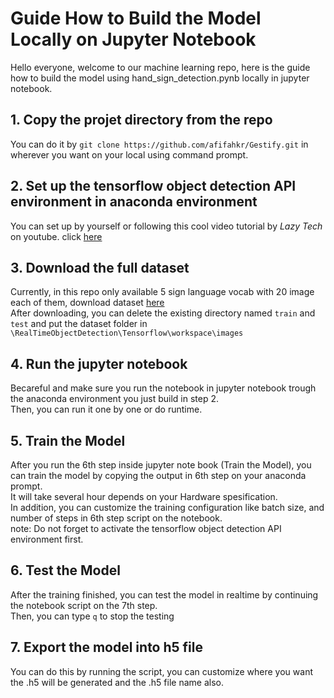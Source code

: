 # Guide How to Build the Model Locally on Jupyter Notebook
Hello everyone, welcome to our machine learning repo, here is the guide how to build the model using hand_sign_detection.pynb locally in jupyter notebook.

## 1. Copy the projet directory from the repo
You can do it by `git clone https://github.com/afifahkr/Gestify.git` in wherever you want on your local using command prompt.
## 2. Set up the tensorflow object detection API environment in anaconda environment
You can set up by yourself or following this cool video tutorial by *Lazy Tech* on youtube. click [here]([https://www.example.com](https://www.youtube.com/watch?v=rRwflsS67ow)https://www.youtube.com/watch?v=rRwflsS67ow)
## 3. Download the full dataset 
Currently, in this repo only available 5 sign language vocab with 20 image each of them, download dataset [here](https://www.kaggle.com/datasets/zuhadharkasyalhikam/dataset-sistem-isyarat-bahasa-indonesia-sibi)<br>
After downloading, you can delete the existing directory named `train` and `test` and put the dataset folder in `\RealTimeObjectDetection\Tensorflow\workspace\images` 
## 4. Run the jupyter notebook 
Becareful and make sure you run the notebook in jupyter notebook trough the anaconda environment you just build in step 2.<br>
Then, you can run it one by one or do runtime.
## 5. Train the Model
After you run the 6th step inside jupyter note book (Train the Model), you can train the model by copying the output in 6th step on your anaconda prompt.<br>
It will take several hour depends on your Hardware spesification.<br>
In addition, you can customize the training configuration like batch size, and number of steps in 6th step script on the notebook. <br>
note: Do not forget to activate the tensorflow object detection API environment first.
## 6. Test the Model
After the training finished, you can test the model in realtime by continuing the notebook script on the 7th step.<br>
Then, you can type `q` to stop the testing
## 7. Export the model into h5 file
You can do this by running the script, you can customize where you want the .h5 will be generated and the .h5 file name also.
